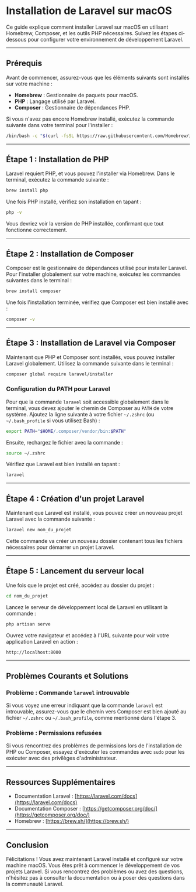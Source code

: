
# Installation de Laravel sur macOS

Ce guide explique comment installer Laravel sur macOS en utilisant Homebrew, Composer, et les outils PHP nécessaires. Suivez les étapes ci-dessous pour configurer votre environnement de développement Laravel.

---

## Prérequis

Avant de commencer, assurez-vous que les éléments suivants sont installés sur votre machine :

- **Homebrew** : Gestionnaire de paquets pour macOS.
- **PHP** : Langage utilisé par Laravel.
- **Composer** : Gestionnaire de dépendances PHP.

Si vous n'avez pas encore Homebrew installé, exécutez la commande suivante dans votre terminal pour l'installer :

```bash
/bin/bash -c "$(curl -fsSL https://raw.githubusercontent.com/Homebrew/install/HEAD/install.sh)"
```

---

## Étape 1 : Installation de PHP

Laravel requiert PHP, et vous pouvez l'installer via Homebrew. Dans le terminal, exécutez la commande suivante :

```bash
brew install php
```

Une fois PHP installé, vérifiez son installation en tapant :

```bash
php -v
```

Vous devriez voir la version de PHP installée, confirmant que tout fonctionne correctement.

---

## Étape 2 : Installation de Composer

Composer est le gestionnaire de dépendances utilisé pour installer Laravel. Pour l'installer globalement sur votre machine, exécutez les commandes suivantes dans le terminal :

```bash
brew install composer
```

Une fois l'installation terminée, vérifiez que Composer est bien installé avec :

```bash
composer -v
```

---

## Étape 3 : Installation de Laravel via Composer

Maintenant que PHP et Composer sont installés, vous pouvez installer Laravel globalement. Utilisez la commande suivante dans le terminal :

```bash
composer global require laravel/installer
```

### Configuration du PATH pour Laravel

Pour que la commande `laravel` soit accessible globalement dans le terminal, vous devez ajouter le chemin de Composer au `PATH` de votre système. Ajoutez la ligne suivante à votre fichier `~/.zshrc` (ou `~/.bash_profile` si vous utilisez Bash) :

```bash
export PATH="$HOME/.composer/vendor/bin:$PATH"
```

Ensuite, rechargez le fichier avec la commande :

```bash
source ~/.zshrc
```

Vérifiez que Laravel est bien installé en tapant :

```bash
laravel
```

---

## Étape 4 : Création d'un projet Laravel

Maintenant que Laravel est installé, vous pouvez créer un nouveau projet Laravel avec la commande suivante :

```bash
laravel new nom_du_projet
```

Cette commande va créer un nouveau dossier contenant tous les fichiers nécessaires pour démarrer un projet Laravel.

---

## Étape 5 : Lancement du serveur local

Une fois que le projet est créé, accédez au dossier du projet :

```bash
cd nom_du_projet
```

Lancez le serveur de développement local de Laravel en utilisant la commande :

```bash
php artisan serve
```

Ouvrez votre navigateur et accédez à l'URL suivante pour voir votre application Laravel en action :

```bash
http://localhost:8000
```

---

## Problèmes Courants et Solutions

### Problème : Commande `laravel` introuvable
Si vous voyez une erreur indiquant que la commande `laravel` est introuvable, assurez-vous que le chemin vers Composer est bien ajouté au fichier `~/.zshrc` ou `~/.bash_profile`, comme mentionné dans l'étape 3.

### Problème : Permissions refusées
Si vous rencontrez des problèmes de permissions lors de l'installation de PHP ou Composer, essayez d'exécuter les commandes avec `sudo` pour les exécuter avec des privilèges d'administrateur.

---

## Ressources Supplémentaires

- Documentation Laravel : [https://laravel.com/docs](https://laravel.com/docs)
- Documentation Composer : [https://getcomposer.org/doc/](https://getcomposer.org/doc/)
- Homebrew : [https://brew.sh/](https://brew.sh/)

---

## Conclusion

Félicitations ! Vous avez maintenant Laravel installé et configuré sur votre machine macOS. Vous êtes prêt à commencer le développement de vos projets Laravel. Si vous rencontrez des problèmes ou avez des questions, n'hésitez pas à consulter la documentation ou à poser des questions dans la communauté Laravel.








